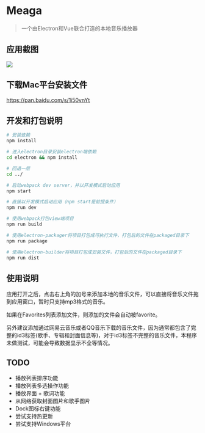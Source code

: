# Meaga

> 一个由Electron和Vue联合打造的本地音乐播放器

## 应用截图
![](http://ww1.sinaimg.cn/large/006tNc79gy1feu3mwro36j31kw0zk4qp.jpg)

## 下载Mac平台安装文件
https://pan.baidu.com/s/1i50vnYt

## 开发和打包说明

``` bash
# 安装依赖
npm install

# 进入electron目录安装electron端依赖
cd electron && npm install

# 回退一层
cd ../

# 启动webpack dev server，并以开发模式启动应用
npm start

# 直接以开发模式启动应用（npm start是前提条件）
npm run dev

# 使用webpack打包view端项目
npm run build

# 使用electron-packager将项目打包成可执行文件，打包后的文件在packaged目录下
npm run package

# 使用electron-builder将项目打包成安装文件，打包后的文件在packaged目录下
npm run dist
```

## 使用说明

应用打开之后，点击右上角的加号来添加本地的音乐文件，可以直接将音乐文件拖到应用窗口，暂时只支持mp3格式的音乐。

如果在Favorites列表添加文件，则添加的文件会自动被favorite。

另外建议添加通过网易云音乐或者QQ音乐下载的音乐文件，因为通常都包含了完整的id3标签(歌手、专辑和封面信息等)，对于id3标签不完整的音乐文件，本程序未做测试，可能会导致数据显示不全等情况。

## TODO
- 播放列表排序功能
- 播放列表多选操作功能
- 播放界面 + 歌词功能
- 从网络获取封面图片和歌手图片
- Dock图标右键功能
- 尝试支持热更新
- 尝试支持Windows平台
